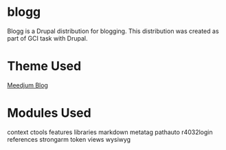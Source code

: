 # blogg
Blogg is a Drupal distribution for blogging. This distribution was created as part of GCI task with Drupal.

# Theme Used
<a href="https://www.drupal.org/project/meedjum">Meedjum Blog</a>

# Modules Used
context
ctools
features
libraries
markdown
metatag
pathauto
r4032login
references
strongarm
token
views
wysiwyg
